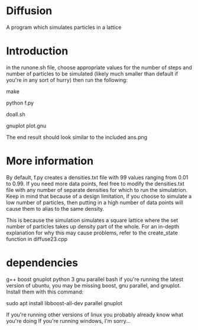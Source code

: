 # Diffusion
A program which simulates particles in a lattice

# Introduction
in the runone.sh file, choose appropriate values for the number of steps and number of particles to be simulated (likely much smaller than default if you're in any sort of hurry)
then run the following:

make

python f.py

doall.sh

gnuplot plot.gnu

The end result should look similar to the included ans.png

# More information

By default, f.py creates a densities.txt file with 99 values ranging from 0.01 to 0.99. 
If you need more data points, feel free to modify the densities.txt file with any number of separate densities for which to run the simulatrion.
Keep in mind that because of a design limitation, if you choose to simulate a low number of particles, then putting in a high number of data points will cause them to alias to the same density.

This is because the simulation simulates a square lattice where the set number of particles takes up density part of the whole.
For an in-depth explanation for why this may cause problems, refer to the create_state function in diffuse23.cpp

# dependencies
g++
boost
gnuplot
python 3
gnu parallel
bash
if you're running the latest version of ubuntu, you may be missing boost, gnu parallel, and gnuplot.
Install them with this command:

sudo apt install libboost-all-dev parallel gnuplot

If you're running other versions of linux you probably already know what you're doing
If you're running windows, I'm sorry...
